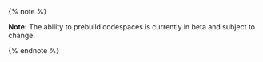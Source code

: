 {% note %}

**Note:** The ability to prebuild codespaces is currently in beta and subject to change.

{% endnote %}
